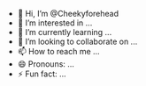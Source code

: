- 👋 Hi, I’m @Cheekyforehead
- 👀 I’m interested in ...
- 🌱 I’m currently learning ...
- 💞️ I’m looking to collaborate on ...
- 📫 How to reach me ...
- 😄 Pronouns: ...
- ⚡ Fun fact: ...

<!---
Cheekyforehead/Cheekyforehead is a ✨ special ✨ repository because its `README.md` (this file) appears on your GitHub profile.
You can click the Preview link to take a look at your changes.
--->
